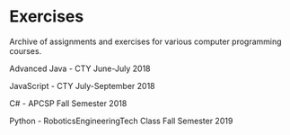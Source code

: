 # Exercises

Archive of assignments and exercises for various computer programming courses.

Advanced Java - CTY 
June-July 2018

JavaScript - CTY
July-September 2018

C# - APCSP
Fall Semester 2018

Python - RoboticsEngineeringTech Class
Fall Semester 2019
